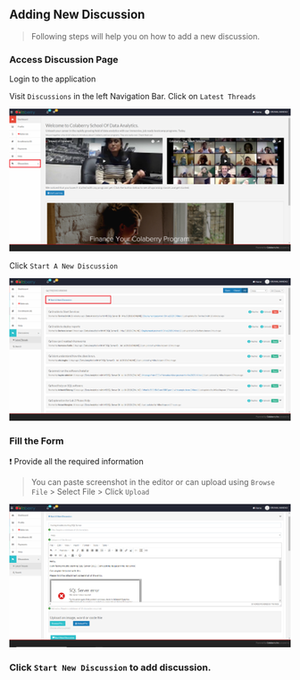 ## Adding New Discussion

> Following steps will help you on how to add a new discussion.

### Access Discussion Page

Login to the application

Visit `Discussions` in the left Navigation Bar. Click on `Latest Threads`

![discussiondoc1](_media/discussiondoc1.png)

Click `Start A New Discussion`

![discussiondoc2](_media/discussiondoc2.png)

### Fill the Form

:exclamation: Provide all the required information

> You can paste screenshot in the editor or can upload using `Browse File` > Select File > Click `Upload`

![discussiondoc3](_media/discussiondoc3.png)

### Click `Start New Discussion` to add discussion.


